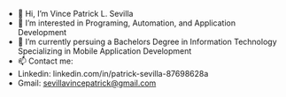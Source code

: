 - 👋 Hi, I’m Vince Patrick L. Sevilla
- 👀 I’m interested in Programing, Automation, and Application Development
- 🌱 I’m currently persuing a Bachelors Degree in Information Technology Specializing in Mobile Application Development
- 📫 Contact me:
- Linkedin: linkedin.com/in/patrick-sevilla-87698628a
- Gmail: sevillavincepatrick@gmail.com


